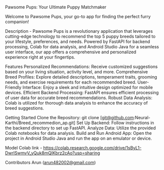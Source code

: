 Pawsome Pups: Your Ultimate Puppy Matchmaker

Welcome to Pawsome Pups, your go-to app for finding the perfect furry companion!

Description - 
Pawsome Pups is a revolutionary application that leverages cutting-edge technology to recommend the top 5 puppy breeds tailored to your lifestyle, preferences, and needs. Powered by FastAPI for backend processing, Colab for data analysis, and Android Studio Java for a seamless user interface, our app offers a comprehensive and personalized experience right at your fingertips.

Features
Personalized Recommendations: Receive customized suggestions based on your living situation, activity level, and more.
Comprehensive Breed Profiles: Explore detailed descriptions, temperament traits, grooming needs, and exercise requirements for each recommended breed.
User-Friendly Interface: Enjoy a sleek and intuitive design optimized for mobile devices.
Efficient Backend Processing: FastAPI ensures efficient processing of user data for accurate breed recommendations.
Robust Data Analysis: Colab is utilized for thorough data analysis to enhance the accuracy of breed suggestions.

Getting Started
Clone the Repository: git clone [git@github.com:Neural-Karthi/Breed_recommedion_ap.git]
Set Up Backend: Follow instructions in the backend directory to set up FastAPI.
Analyze Data: Utilize the provided Colab notebooks for data analysis.
Build and Run Android App: Open the project in Android Studio Java and run the app on an emulator or device.

Model Colab link -
https://colab.research.google.com/drive/1sByL1-DwrISwmvV_yQuk8mQIKbrz2cAo?usp=sharing

Contributors
Arun (arun482002@gmail.com)
